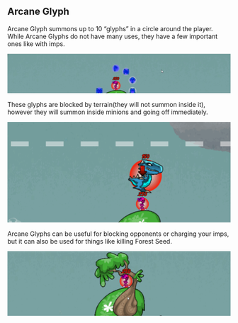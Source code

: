 ## Arcane Glyph 

Arcane Glyph summons up to 10 “glyphs” in a circle around the player. While Arcane Glyphs do not have many uses, they have a few important ones like with imps.

![imps4](https://raw.githubusercontent.com/1IlIl/wikidata/main/arcane/gifs/summonimps4.gif)

These glyphs are blocked by terrain(they will not summon inside it), however they will summon inside minions and going off immediately.

![glyph1](https://raw.githubusercontent.com/1IlIl/wikidata/main/arcane/gifs/glyph1.gif)

Arcane Glyphs can be useful for blocking opponents or charging your imps, but it can also be used for things like killing Forest Seed.

![glyph2](https://raw.githubusercontent.com/1IlIl/wikidata/main/arcane/gifs/glyph2.gif)

